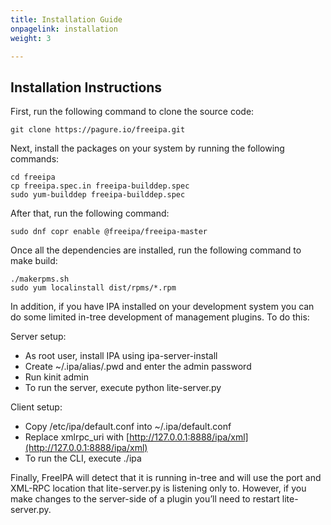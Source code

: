 ```yaml
---
title: Installation Guide
onpagelink: installation
weight: 3

---
```


Installation Instructions
-------------------------

First, run the following command to clone the source code:

    git clone https://pagure.io/freeipa.git

Next, install the packages on your system by running the following commands:

    cd freeipa
    cp freeipa.spec.in freeipa-builddep.spec 
    sudo yum-builddep freeipa-builddep.spec

After that, run the following command:

    sudo dnf copr enable @freeipa/freeipa-master

Once all the dependencies are installed, run the following command to make build:

    ./makerpms.sh
    sudo yum localinstall dist/rpms/*.rpm

In addition, if you have IPA installed on your development system you can do some limited in-tree development of management plugins. To do this:

Server setup:

*   As root user, install IPA using ipa-server-install
*   Create ~/.ipa/alias/.pwd and enter the admin password
*   Run kinit admin
*   To run the server, execute python lite-server.py

Client setup:

*   Copy /etc/ipa/default.conf into ~/.ipa/default.conf
*   Replace xmlrpc\_uri with [http://127.0.0.1:8888/ipa/xml](http://127.0.0.1:8888/ipa/xml)
*   To run the CLI, execute ./ipa <command>

Finally, FreeIPA will detect that it is running in-tree and will use the port and XML-RPC location that lite-server.py is listening only to. However, if you make changes to the server-side of a plugin you’ll need to restart lite-server.py.

